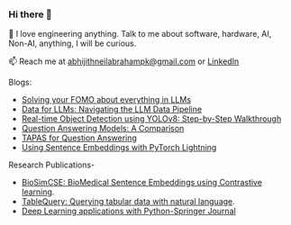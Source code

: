 ### Hi there 👋
<!--
![](https://media.tenor.com/images/76ddd52c083db7ed839874e3e28a8119/tenor.gif)
-->

🔭 I love engineering anything. Talk to me about software, hardware, AI, Non-AI, anything, I will be curious.

   
📫 Reach me at abhijithneilabrahampk@gmail.com or [LinkedIn](https://www.linkedin.com/in/abhijith-neil-abraham-765165141/. )    

    

Blogs:
- [Solving your FOMO about everything in LLMs](https://medium.com/@abhijithneilabraham/solving-your-fomo-about-everything-in-llms-28c93b6b949a)
- [Data for LLMs: Navigating the LLM Data Pipeline](https://medium.com/@abhijithneilabraham/data-for-llms-navigating-the-llm-data-pipeline-23a449993782)
- [Real-time Object Detection using YOLOv8: Step-by-Step Walkthrough](https://www.e2enetworks.com/blog/real-time-object-detection-using-yolov8-step-by-step-walkthrough)
- [Question Answering Models: A Comparison](https://blog.paperspace.com/question-answering-models-a-comparison/)
- [TAPAS for Question Answering](https://blog.paperspace.com/tapas-question-answering/)
- [Using Sentence Embeddings with PyTorch Lightning](https://blog.paperspace.com/sentence-embeddings-pytorch-lightning/)


Research Publications-   
- [BioSimCSE: BioMedical Sentence Embeddings using Contrastive learning](https://aclanthology.org/2022.louhi-1.10/).  
- [TableQuery: Querying tabular data with natural language](https://arxiv.org/abs/2202.00454).    
- [Deep Learning applications with Python-Springer Journal](https://link.springer.com/chapter/10.1007%2F978-3-030-66519-7_2)



<!--
**abhijithneilabraham/abhijithneilabraham** is a ✨ _special_ ✨ repository because its `README.md` (this file) appears on your GitHub profile.







###  👋 Check these out:
[![ReadMe Card](https://github-readme-stats.vercel.app/api/pin/?username=vitalops&repo=datatune)](https://github.com/vitalops/datatune)
[![ReadMe Card](https://github-readme-stats.vercel.app/api/pin/?username=autonomio&repo=jako)](https://github.com/autonomio/jako)
[![ReadMe Card](https://github-readme-stats.vercel.app/api/pin/?username=nfflow&repo=pubmedflow)](https://github.com/nfflow/pubmedflow) 
[![ReadMe Card](https://github-readme-stats.vercel.app/api/pin/?username=nfflow&repo=redditflow)](https://github.com/nfflow/redditflow) 
